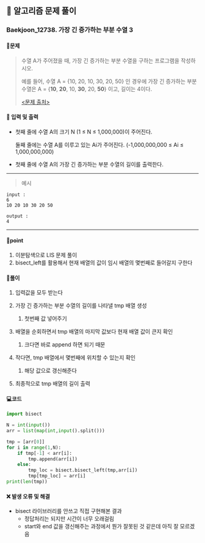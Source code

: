 ## 🐌 알고리즘 문제 풀이

### Baekjoon_12738. 가장 긴 증가하는 부분 수열 3

#### 📒문제

> 수열 A가 주어졌을 때, 가장 긴 증가하는 부분 수열을 구하는 프로그램을 작성하시오.
>
> 예를 들어, 수열 A = {10, 20, 10, 30, 20, 50} 인 경우에 가장 긴 증가하는 부분 수열은 A = {**10**, **20**, 10, **30**, 20, **50**} 이고, 길이는 4이다.
>
> [<문제 출처>](https://www.acmicpc.net/problem/12738)



#### :pushpin: 입력 및 출력

- 첫째 줄에 수열 A의 크기 N (1 ≤ N ≤ 1,000,000)이 주어진다.

  둘째 줄에는 수열 A를 이루고 있는 Ai가 주어진다. (-1,000,000,000 ≤ Ai ≤ 1,000,000,000)

- 첫째 줄에 수열 A의 가장 긴 증가하는 부분 수열의 길이를 출력한다.


---

> 예시

```
input :
6
10 20 10 30 20 50

output :
4
```

----




#### 🚀point

1. 이분탐색으로 LIS 문제 풀이
2. bisect_left를 활용해서 현재 배열의 값이 임시 배열의 몇번째로 들어갈지 구한다



#### 🔎풀이

1.  입력값을 모두 받는다
    
1.  가장 긴 증가하는 부분 수열의 길이를 나타낼 tmp 배열 생성
    1.  첫번째 값 넣어주기
    
1.  배열을 순회하면서 tmp 배열의 마지막 값보다 현재 배열 값이 큰지 확인
    1.  크다면 바로 append 하면 되기 때문
    
1.  작다면, tmp 배열에서 몇번째에 위치할 수 있는지 확인
    1.  해당 값으로 갱신해준다
    
1.  최종적으로 tmp 배열의 길이 출력
    



#### 💻코드

```python
import bisect

N = int(input())
arr = list(map(int,input().split()))

tmp = [arr[0]]
for i in range(1,N):
    if tmp[-1] < arr[i]:
        tmp.append(arr[i])
    else:
        tmp_loc = bisect.bisect_left(tmp,arr[i])
        tmp[tmp_loc] = arr[i]
print(len(tmp))
```



#### ❌ 발생 오류 및 해결

- bisect 라이브러리를 안쓰고 직접 구현해본 결과
  - 정답처리는 되지만 시간이 너무 오래걸림
  - start와 end 값을 갱신해주는 과정에서 뭔가 잘못된 것 같은데 아직 잘 모르겠음
